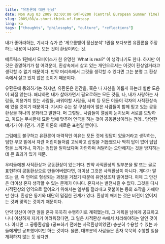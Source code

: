 ```yaml
---
title: "유환론에 대한 단상"
date: Mon Aug 03 2009 02:00:00 GMT+0200 (Central European Summer Time)
slug: 2009/08/a-short-think-of-fantasy
lang: ko
tags: ["thoughts", "philosophy", "culture", "reflections"]
---
```


내가 좋아라하는, 기시다 슈가 쓴 '게으름뱅이 정신분석' 1권을 보다보면 유환론을 주장하는 내용이 나온다. 모든 것이 환상이라는 것.

메트릭스 1편에서 모피어스가 한 유명한 'What is real?' 이 생각나기도 한다. 하지만 이것은 증명하기가 참 어려운데, 환상속에서 살고 있는 개인으로서는 이것이 환상일거라고 생각할 수 없기 때문이다. 만약 머리속에서 그것을 생각할 수 있다면 그는 분명 그 환상속에서 살고 있지 않은 것이기 때문이다.

유환론에 동의하기는 하지만, 유환론은 인간을, 혹은 나 자신을 이롭게 하는데 별반 도움이 되질 않는다. 왜냐하면 내가 살아가면서 필요로하는 모든 것들, 나, 내가 사랑하는 사람들, 이용가치 있는 사람들, 싸워야할 사람들, 사회 등 모든 이들이 각자의 사적환상속에 있을 것이기 때문이다. 기시다 슈는 잘 구성되어 많은 사람들이 함께 믿고 있는 공동환상을 하나의 문화라고 말한다. 머 그렇담.. 사람들이 열심히 눈치보며 서로를 모방하고, 이드는 무시한채 묘한 법에 맞추어 연극을 하는 것이 공동환상이라는 건데.. 당연한 얘기가 아니던가. 기존 이론의 새로운 표현일 뿐이다.

그럼에도 불구하고 유환론이 매력적인 이유는 모든 것에 정답이 있을거라고 생각하는, 엄한 부모 밑에서 자란 어린이들처럼 고뇌하고 삽질을 거듭했으나 딱히 답이 없어 답답함을 느끼거나, 자기는 정답을 알아냈다며 자만하며 쳐달리는 오만해지는 것을 방지하는데 큰 효과가 있기 때문.

우리들에겐 사적환상과 공동환상이 있는거다. 만약 사적환상의 일부분을 말 또는 글로 표현하여 공동환상으로 만들어버렸다면, 더이상 그것은 사적환상이 아니다. 게다가 말 또는 글, 즉 언어로 형성되는 과정을 거쳤기 때문에 유연성조차 떨어졌다. 이제 그 안건은 더이상 혼자 생각할 수 있는 문제가 아니다. 혼자서는 발전시킬 수 없다. 그것을 다시 사적환상의 영역으로 끌어오기 위해서는 일부를 잘라내고 덧붙이는 등의 조작을 가해야만 한다. 환상은 동기와 대단히 밀접한 관계가 있다. 환상이 깨지는 것은 비전이 없어지는 것과 맞먹는 것이기 때문이다.

만약 당신이 어떤 일을 혼자 묵묵히 수행하기로 계획했는데, 그 계획을 남에게 공표하고나니 이상하게 지키기 어려워졌다면, 그 일은 사적환상 속에서 처리해야하는 일인 것이다. 아니면 그 공동환상을 (공표하기 전에는 사적환상이였던) 충분히 수용할 수 있는 자들에게만 공표했어야만 하는 것이다. 물론, 대부분의 사람들은 혼자 묵묵히 수행할 일을 계획하지 않는 듯 싶다만.
